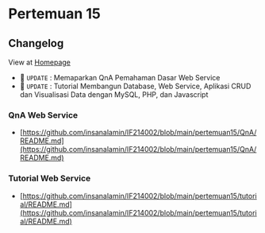 # Pertemuan 15
## Changelog
View at [Homepage](https://github.com/ricky03knowhere/IF214002#pertemuan-15)
- 🚀 `UPDATE` : Memaparkan QnA Pemahaman Dasar Web Service
- 🚀 `UPDATE` : Tutorial Membangun Database, Web Service, Aplikasi CRUD dan Visualisasi Data dengan MySQL, PHP, dan Javascript

### QnA Web Service
  - [https://github.com/insanalamin/IF214002/blob/main/pertemuan15/QnA/README.md](https://github.com/insanalamin/IF214002/blob/main/pertemuan15/QnA/README.md)
### Tutorial Web Service
  - [https://github.com/insanalamin/IF214002/blob/main/pertemuan15/tutorial/README.md](https://github.com/insanalamin/IF214002/blob/main/pertemuan15/tutorial/README.md)